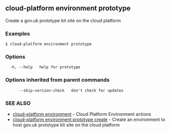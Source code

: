 ## cloud-platform environment prototype

Create a gov.uk prototype kit site on the cloud platform

### Examples

```
$ cloud-platform environment prototype

```

### Options

```
  -h, --help   help for prototype
```

### Options inherited from parent commands

```
      --skip-version-check   don't check for updates
```

### SEE ALSO

* [cloud-platform environment](cloud-platform_environment.md)	 - Cloud Platform Environment actions
* [cloud-platform environment prototype create](cloud-platform_environment_prototype_create.md)	 - Create an environment to host gov.uk prototype kit site on the cloud platform

